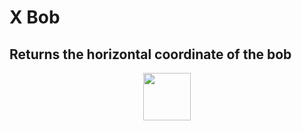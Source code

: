 # X Bob
Returns the horizontal coordinate of the bob
---
<p align="center"><img valign="middle" width="76px" src="https://drive.google.com/uc?export=view&id=1c2KO0LJpvMS9X9CAGV6dOfciR7OWhdKA" /></p>